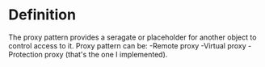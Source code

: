 # Definition
The proxy pattern provides a seragate or placeholder for another object to control access to it.
Proxy pattern can be:
    -Remote proxy
    -Virtual proxy
    -Protection proxy (that's the one I implemented).